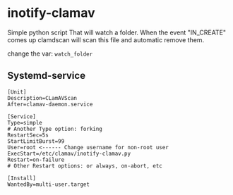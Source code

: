 # inotify-clamav

Simple python script
That will watch a folder. When the event "IN_CREATE" comes up clamdscan will scan this file and automatic remove them.

change the var: `watch_folder`

## Systemd-service
```
[Unit]
Description=CLamAVScan
After=clamav-daemon.service

[Service]
Type=simple
# Another Type option: forking
RestartSec=5s
StartLimitBurst=99
User=root <------ Change username for non-root user
ExecStart=/etc/clamav/inotify-clamav.py
Restart=on-failure
# Other Restart options: or always, on-abort, etc

[Install]
WantedBy=multi-user.target
```